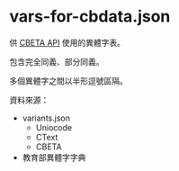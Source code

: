 # vars-for-cbdata.json

供 [CBETA API](http://cbdata.dila.edu.tw/) 使用的異體字表。

包含完全同義、部分同義。

多個異體字之間以半形逗號區隔。

資料來源：

* variants.json
  * Uniocode
  * CText
  * CBETA
* 教育部異體字字典
